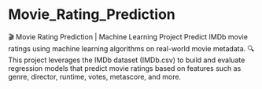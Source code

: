 # Movie_Rating_Prediction
🎬 Movie Rating Prediction | Machine Learning Project Predict IMDb movie ratings using machine learning algorithms on real-world movie metadata.  🔍 This project leverages the IMDb dataset (IMDb.csv) to build and evaluate regression models that predict movie ratings based on features such as genre, director, runtime, votes, metascore, and more. 
